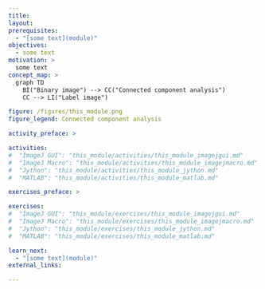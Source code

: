 ```yaml
---
title:     
layout:    
prerequisites:
  - "[some text](module)"
objectives:
  - some text
motivation: >
  some text
concept_map: >
  graph TD
    BI("Binary image") --> CC("Connected component analysis")
    CC --> LI("Label image")

figure: /figures/this_module.png
figure_legend: Connected component analysis 

activity_preface: >

activities:
#  "ImageJ GUI": "this_module/activities/this_module_imagejgui.md"
#  "ImageJ Macro": "this_module/activities/this_module_imagejmacro.md"
#  "Jython": "this_module/activities/this_module_jython.md"
#  "MATLAB": "this_module/activities/this_module_matlab.md"

exercises_preface: >

exercises:
#  "ImageJ GUI": "this_module/exercises/this_module_imagejgui.md"
#  "ImageJ Macro": "this_module/exercises/this_module_imagejmacro.md"
#  "Jython": "this_module/exercises/this_module_jython.md"
#  "MATLAB": "this_module/exercises/this_module_matlab.md"

learn_next:
  - "[some text](module)"
external_links:

---
```

